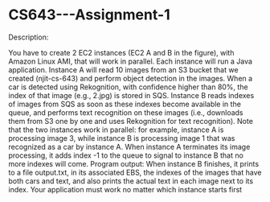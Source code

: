 # CS643---Assignment-1

Description:

You have to create 2 EC2 instances (EC2 A and B in the figure), with Amazon Linux AMI, that will work 
in parallel. Each instance will run a Java application. Instance A will read 10 images from an S3 bucket that 
we created (njit-cs-643) and perform object detection in the images. When a car is detected using 
Rekognition, with confidence higher than 80%, the index of that image (e.g., 2.jpg) is stored in SQS. 
Instance B reads indexes of images from SQS as soon as these indexes become available in the queue, and 
performs text recognition on these images (i.e., downloads them from S3 one by one and uses Rekognition 
for text recognition). Note that the two instances work in parallel: for example, instance A is processing 
image 3, while instance B is processing image 1 that was recognized as a car by instance A. When instance
A terminates its image processing, it adds index -1 to the queue to signal to instance B that no more indexes 
will come. Program output: When instance B finishes, it prints to a file output.txt, in its associated EBS,
the indexes of the images that have both cars and text, and also prints the actual text in each image next to 
its index. Your application must work no matter which instance starts first
